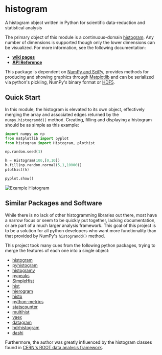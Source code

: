 histogram
=========

A histogram object written in Python for scientific data-reduction and statistical analysis

The primary object of this module is a continuous-domain [histogram](https://en.wikipedia.org/wiki/Histogram). Any number of dimensions is supported though only the lower dimensions can be visualized. For more information, see the following documentation:

* **[wiki pages](https://github.com/theodoregoetz/histogram/wiki)**
* **[API Reference](http://theodoregoetz.github.io/histogram)**

This package is dependent on [NumPy and SciPy](http://www.scipy.org), provides methods for producing and showing graphics through [Matplotlib](http://matplotlib.org) and can be serialized via python's pickling, NumPy's binary format or [HDF5](https://www.hdfgroup.org).

Quick Start
-----------

In this module, the histogram is elevated to its own object, effectively
merging the array and associated edges returned by the
`numpy.histogramdd()` method. Creating, filling and displaying a histogram
should be as simple as this example:

```python
import numpy as np
from matplotlib import pyplot
from histogram import Histogram, plothist

np.random.seed(1)

h = Histogram(100,[0,10])
h.fill(np.random.normal(5,1,10000))
plothist(h)

pyplot.show()
```

![Example Histogram](https://raw.githubusercontent.com/wiki/theodoregoetz/histogram/images/home_ex01.png)

Similar Packages and Software
-----------------------------

While there is no lack of other histogramming libraries out there, most have a narrow focus or seem to be quickly put together, lacking documentation, or are part of a much larger analysis framework. This goal of this project is to be a solution for all python developers who want more functionality than that provided by NumPy's `histogramdd()` method.

This project took many cues from the following python packages, trying to merge the features of each one into a single object:

* [histogram](https://pypi.python.org/pypi/histogram)
* [pyhistogram](https://pypi.python.org/pypi/pyhistogram)
* [histogramy](https://pypi.python.org/pypi/histogramy)
* [pypeaks](https://pypi.python.org/pypi/pypeaks)
* [SimpleHist](https://pypi.python.org/pypi/SimpleHist)
* [hist](https://pypi.python.org/pypi/hist)
* [hierogram](https://pypi.python.org/pypi/hierogram)
* [histo](https://pypi.python.org/pypi/histo)
* [python-metrics](https://pypi.python.org/pypi/python-metrics)
* [statscounter](https://pypi.python.org/pypi/statscounter)
* [multihist](https://pypi.python.org/pypi/multihist)
* [vaex](https://pypi.python.org/pypi/vaex)
* [datagram](https://pypi.python.org/pypi/datagram)
* [hdrhistogram](https://pypi.python.org/pypi/hdrhistogram)
* [dashi](http://www.ifh.de/~middell/dashi/index.html)

Furthermore, the author was greatly influenced by the histogram classes
found in [CERN's ROOT data analysis framework](https://root.cern.ch).
